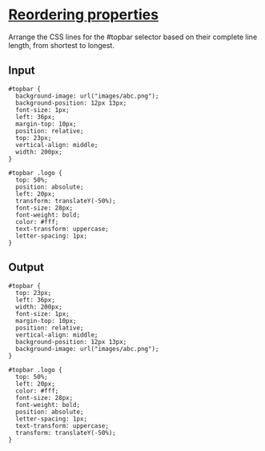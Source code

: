 # [Reordering properties](https://www.vimgolf.com/challenges/9v0067a47b9200000000069f)
Arrange the CSS lines for the #topbar selector based on their complete line length, from shortest to longest.
## Input
```
#topbar {
  background-image: url("images/abc.png");
  background-position: 12px 13px;
  font-size: 1px;
  left: 36px;
  margin-top: 10px;
  position: relative;
  top: 23px;
  vertical-align: middle;
  width: 200px;
}

#topbar .logo {
  top: 50%;
  position: absolute;
  left: 20px;
  transform: translateY(-50%);
  font-size: 28px;
  font-weight: bold;
  color: #fff;
  text-transform: uppercase;
  letter-spacing: 1px;
}

```
## Output
```
#topbar {
  top: 23px;
  left: 36px;
  width: 200px;
  font-size: 1px;
  margin-top: 10px;
  position: relative;
  vertical-align: middle;
  background-position: 12px 13px;
  background-image: url("images/abc.png");
}

#topbar .logo {
  top: 50%;
  left: 20px;
  color: #fff;
  font-size: 28px;
  font-weight: bold;
  position: absolute;
  letter-spacing: 1px;
  text-transform: uppercase;
  transform: translateY(-50%);
}

```